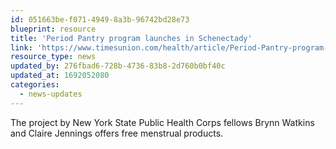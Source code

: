 ```yaml
---
id: 051663be-f071-4949-8a3b-96742bd28e73
blueprint: resource
title: 'Period Pantry program launches in Schenectady'
link: 'https://www.timesunion.com/health/article/Period-Pantry-program-launches-in-Schenectady-17595672.php'
resource_type: news
updated_by: 276fbad6-728b-4736-83b8-2d760b0bf40c
updated_at: 1692052080
categories:
  - news-updates
---
```

The project by New York State Public Health Corps fellows Brynn Watkins and Claire Jennings offers free menstrual products.